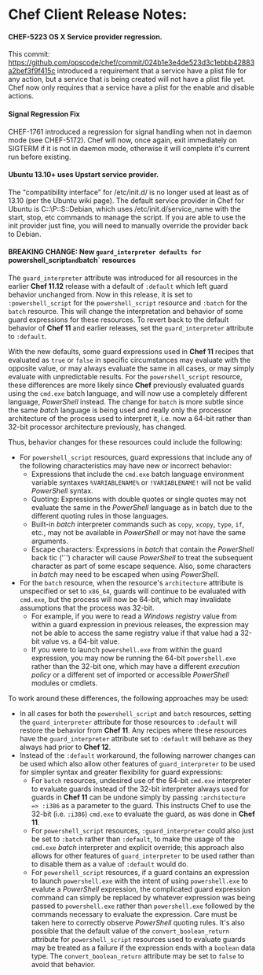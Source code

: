 <!---
This file is reset every time a new release is done. The contents of this file are for the currently unreleased version.

Example Note:

## Example Heading
Details about the thing that changed that needs to get included in the Release Notes in markdown.
-->
# Chef Client Release Notes:

#### CHEF-5223 OS X Service provider regression.

This commit: https://github.com/opscode/chef/commit/024b1e3e4de523d3c1ebbb42883a2bef3f9f415c
introduced a requirement that a service have a plist file for any
action, but a service that is being created will not have a plist file
yet. Chef now only requires that a service have a plist for the enable
and disable actions.

#### Signal Regression Fix

CHEF-1761 introduced a regression for signal handling when not in daemon mode
(see CHEF-5172). Chef will now, once again, exit immediately on SIGTERM if it
is not in daemon mode, otherwise it will complete it's current run before
existing.

#### Ubuntu 13.10+ uses Upstart service provider.

The "compatibility interface" for /etc/init.d/ is no longer used at least as of
13.10 (per the Ubuntu wiki page). The default service provider in Chef for Ubuntu
is C:\:\P::S::Debian, which uses /etc/init.d/service_name with the start, stop,
etc commands to manage the script. If you are able to use the init provider just
fine, you will need to manually override the provider back to Debian.

#### BREAKING CHANGE: New `guard_interpreter defaults for `powershell_script` and `batch` resources

The `guard_interpreter` attribute was introduced for all resources in the earlier **Chef
11.12** release with a default of `:default` which left guard behavior
unchanged from. Now in this release, it is set to `:powershell_script` for the `powershell_script` resource
and `:batch` for the `batch` resource. This will change the interpretation and
behavior of some guard expressions for these resources. To revert back to the
default behavior of **Chef 11** and earlier releases, set the
`guard_interpreter` attribute to `:default`.

With the new defaults, some guard expressions used in **Chef 11** recipes that evaluated as `true` or
`false` in specific circumstances may evaluate with the opposite value, or may
always evaluate the same in all cases, or may simply evaluate with
unpredictable results. For the `powershell_script` resource, these differences
are more likely since **Chef** previously evaluated guards using the `cmd.exe`
batch language, and will now use a completely different language,
*PowerShell* instead. The change for `batch` is more subtle since the same
*batch* language is being used and really only the processor architecture of
the process used to interpret it, i.e. now a 64-bit rather than 32-bit
processor architecture previously, has changed.

Thus, behavior changes for these resources could include the following:

* For `powershell_script` resources, guard expressions that include any of the
  following characteristics may have new or incorrect behavior:
  * Expressions that include the `cmd.exe` batch language environment variable
    syntaxes `%VARIABLENAME%` or `!VARIABLENAME!` will not be valid
    *PowerShell* syntax.
  * Quoting: Expressions with double quotes or single quotes may not evaluate
    the same in the *PowerShell* language as in batch due to the different
    quoting rules in those languages.
  * Built-in *batch* interpreter commands such as `copy`, `xcopy`, `type`, `if`,
    etc., may not be available in *PowerShell* or may not have the same
    arguments.
  * Escape characters: Expressions in *batch* that contain the *PowerShell*
    back tic ('\`') character will cause *PowerShell* to treat the subsequent
    character as part of some escape sequence. Also, some characters in
    *batch* may need to be escaped when using *PowerShell*.
* For the `batch` resource, when the resource's `architecture` attribute is 
  unspecified or set to `x86_64`, guards will continue to be evaluated with
  `cmd.exe`, but the process will now be 64-bit, which may invalidate
  assumptions that the process was 32-bit.
  * For example, if you were to read a *Windows registry* value from within a
    guard expression in previous releases, the expression may not be able to
    access the same registry value if that value had a 32-bit value vs. a
    64-bit value.
  * If you were to launch `powershell.exe` from within the guard expression,
    you may now be running the 64-bit `powershell.exe` rather than the 32-bit
    one, which may have a different *execution policy* or a different set of
    imported or accessible *PowerShell* modules or cmdlets.

To work around these differences, the following approaches may be used:

* In all cases for both the `powershell_script` and `batch` resources, setting
  the `guard_interpreter` attribute for those resources to `:default` will
  restore the behavior from **Chef 11**. Any recipes where these resources
  have the `guard_interpreter` attribute set to `:default` will behave as they
  always had prior to **Chef 12**.
* Instead of the `:default` workaround, the following narrower changes can be
  used which also allow other features of `guard_interpreter` to be used for
  simpler syntax and greater flexibility for guard expressions:
  * For `batch` resources, undesired use of the 64-bit `cmd.exe` interpreter
  to evaluate guards instead of the 32-bit interpreter always used for guards in
  **Chef 11** can be undone simply by passing `:architecture => :i386` as a
  parameter to the guard. This instructs Chef to use the 32-bit (i.e. `:i386`)
  `cmd.exe` to evaluate the guard, as was done in **Chef 11**. 
  * For `powershell_script` resources, `:guard_interpreter` could also just be
    set to `:batch` rather than `:default`, to make the usage of the `cmd.exe`
    *batch* interpreter and explicit override; this approach also allows for
    other features of `guard_interpreter` to be used rather than to disable
    them as a value of `:default` would do.
  * For `powershell_script` resources, if a guard contains an expression to
    launch `powershell.exe` with the intent of using `powershell.exe` to
    evalute a *PowerShell* expression, the complicated guard expression
    command can simply be replaced by whatever expression was being passed to
    `powershell.exe` rather than `powershell.exe` followed by the commands
    necessary to evaluate the expression. Care must be taken here to correctly
    observe *PowerShell* quoting rules. It's also possible that the default
    value of the `convert_boolean_return` attribute for `powershell_script`
    resources used to evaluate guards may be treated as a failure if the
    expression ends with a `boolean` data type. The `convert_boolean_return`
    attribute may be set to `false` to avoid that behavior.
  

